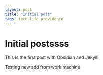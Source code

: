```yaml
---
layout: post
title: "Initial post"
tags: tech life providence
---
```

# Initial postssss
This is the first post with Obsidian and Jekyll!

Testing new add from work machine